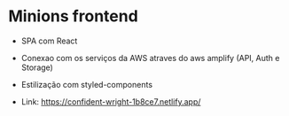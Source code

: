 # Minions frontend

- SPA com React

- Conexao com os serviços da AWS atraves do aws amplify (API, Auth e Storage)

- Estilização com styled-components

- Link: https://confident-wright-1b8ce7.netlify.app/
